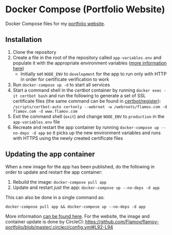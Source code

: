# Docker Compose (Portfolio Website)

Docker Compose files for my [portfolio website](https://github.com/Flamov/flamov-portfolio).

## Installation

1. Clone the repository
2. Create a file in the root of the repository called `app-variables.env` and populate it with the appropriate environment variables ([more information here](https://github.com/Flamov/flamov-portfolio#installation))
    * Initially set `NODE_ENV` to `development` for the app to run only with HTTP in order for certificate verification to work
3. Run `docker-compose up -d` to start all services
4. Start a command shell in the _certbot_ container by running `docker exec -it certbot bash` and run the following to generate a set of SSL certificate files (the same command can be found in [certbot/register](certbot/register)):
    ```/scripts/certbot-auto certonly --webroot -w /webroots/flamov.com -d flamov.com -d www.flamov.com```
5. Exit the command shell (`exit`) and change `NODE_ENV` to `production` in the `app-variables.env` file
6. Recreate and restart the app container by running `docker-compose up --no-deps -d app` so it picks up the new environment variables and runs with HTTPS using the newly created certificate files

## Updating the app container

When a new image for the app has been published, do the following in order to update and restart the app container:

1. Rebuild the image: `docker-compose pull app`
2. Update and restart _just_ the app: `docker-compose up --no-deps -d app`

This can also be done in a single command as:

```docker-compose pull app && docker-compose up --no-deps -d app```

More information [can be found here](https://docs.docker.com/compose/production/#deploying-changes). For the website, the image and container update is done by CircleCI: https://github.com/Flamov/flamov-portfolio/blob/master/.circleci/config.yml#L92-L94
